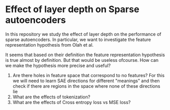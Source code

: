 # Effect of layer depth on Sparse autoencoders

In this repository we study the effect of layer depth on the performance of sparse autoencoders. In particular, we want to investigate the feature representation hypothesis from Olah et al. 

It seems that based on their definition the feature representation hypothesis is true almost by definition. But that would be useless ofcourse. How can we make the hypothesis more precise and useful?

1. Are there holes in feature space that correspond to no features? For this we will need to learn SAE directions for different "meanings" and then check if there are regions in the space where none of these directions lie
2. What are the effects of tokenization? 
3. What are the effects of Cross entropy loss vs MSE loss?
